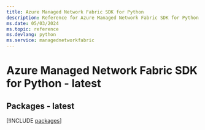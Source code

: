 ```yaml
---
title: Azure Managed Network Fabric SDK for Python
description: Reference for Azure Managed Network Fabric SDK for Python
ms.date: 05/03/2024
ms.topic: reference
ms.devlang: python
ms.service: managednetworkfabric
---
```

# Azure Managed Network Fabric SDK for Python - latest
## Packages - latest
[!INCLUDE [packages](managed-network-fabric-index.md)]